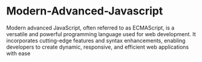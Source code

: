 # Modern-Advanced-Javascript
Modern advanced JavaScript, often referred to as ECMAScript, is a versatile and powerful programming language used for web development. It incorporates cutting-edge features and syntax enhancements, enabling developers to create dynamic, responsive, and efficient web applications with ease
